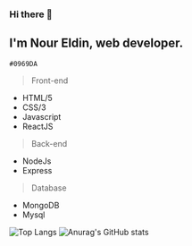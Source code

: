 ### Hi there 👋

## I'm Nour Eldin, web developer.
`#0969DA`
> Front-end
 - HTML/5
 - CSS/3
 - Javascript
 - ReactJS
  
> Back-end 
 - NodeJs
 - Express
> Database
 - MongoDB
 - Mysql

![Top Langs](https://github-readme-stats.vercel.app/api/top-langs/?username=Nourtaha13&theme=compact)
![Anurag's GitHub stats](https://github-readme-stats.vercel.app/api?username=Nourtaha13&show_icons=true&theme=locale)


